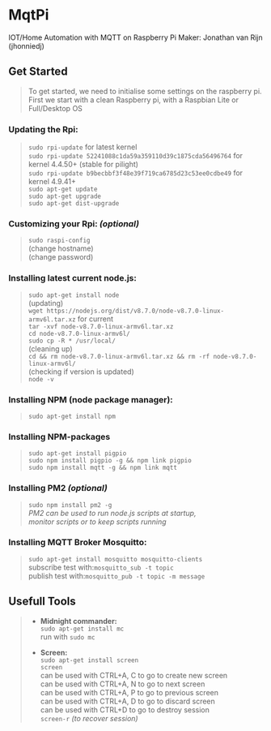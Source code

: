 # MqtPi
IOT/Home Automation with MQTT on Raspberry Pi
Maker: Jonathan van Rijn (jhonniedj)

## Get Started
>To get started, we need to initialise some settings on the raspberry pi.
><br>First we start with a clean Raspberry pi, with a Raspbian Lite or Full/Desktop OS

### **Updating the Rpi**:
>`sudo rpi-update` for latest kernel
><br>`sudo rpi-update 52241088c1da59a359110d39c1875cda56496764` for kernel 4.4.50+ (stable for pilight)
><br>`sudo rpi-update b9becbbf3f48e39f719ca6785d23c53ee0cdbe49` for kernel 4.9.41+
><br>`sudo apt-get update`
><br>`sudo apt-get upgrade`
><br>`sudo apt-get dist-upgrade`

### **Customizing your Rpi:** *(optional)*
>`sudo raspi-config`
><br>(change hostname)
><br>(change password)

### **Installing latest current node.js:**
>`sudo apt-get install node`
><br>(updating)
><br>`wget https://nodejs.org/dist/v8.7.0/node-v8.7.0-linux-armv6l.tar.xz` for current
><br>`tar -xvf node-v8.7.0-linux-armv6l.tar.xz`
><br>`cd node-v8.7.0-linux-armv6l/`
><br>`sudo cp -R * /usr/local/`
><br>(cleaning up)
><br>`cd && rm node-v8.7.0-linux-armv6l.tar.xz && rm -rf node-v8.7.0-linux-armv6l/`
><br>(checking if version is updated)
><br>`node -v`

### **Installing NPM (node package manager):**
>`sudo apt-get install npm`
### **Installing NPM-packages**
>`sudo apt-get install pigpio`
><br>`sudo npm install pigpio -g && npm link pigpio`
><br>`sudo npm install mqtt -g && npm link mqtt`
### **Installing PM2** *(optional)*
>`sudo npm install pm2 -g`
><br>*PM2 can be used to run node.js scripts at startup,*
><br>*monitor scripts or to keep scripts running*

### **Installing MQTT Broker Mosquitto:**
>`sudo apt-get install mosquitto mosquitto-clients`
><br>subscribe test with:`mosquitto_sub -t topic`
><br>publish test with:`mosquitto_pub -t topic -m message`

## Usefull Tools
>- **Midnight commander:**
><br>`sudo apt-get install mc`
><br>run with `sudo mc`
>
>- **Screen:**
><br>`sudo apt-get install screen`
><br>`screen`
><br>can be used with CTRL+A, C to go to create new screen
><br>can be used with CTRL+A, N to go to next screen
><br>can be used with CTRL+A, P to go to previous screen
><br>can be used with CTRL+A, D to go to discard screen
><br>can be used with CTRL+D to go to destroy session
><br>`screen-r` *(to recover session)*
